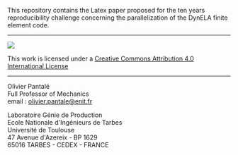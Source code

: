 This repository contains the Latex paper proposed for the ten years reproducibility challenge concerning the parallelization of the DynELA finite element code.

***
![ <img src="https://i.creativecommons.org/l/by/4.0/88x31.png">](https://i.creativecommons.org/l/by/4.0/88x31.png  "Creative Commons Attribution 4.0 International License")

This work is licensed under a [Creative Commons Attribution 4.0 International License](http://creativecommons.org/licenses/by/4.0/)

***
Olivier Pantalé  
Full Professor of Mechanics  
email : olivier.pantale@enit.fr

Laboratoire Génie de Production  
Ecole Nationale d'Ingénieurs de Tarbes  
Université de Toulouse  
47 Avenue d'Azereix - BP 1629  
65016 TARBES - CEDEX - FRANCE